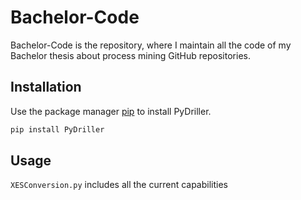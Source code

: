 # Bachelor-Code

Bachelor-Code is the repository, where I maintain all the code of my Bachelor thesis about process mining GitHub repositories.
## Installation

Use the package manager [pip](https://pip.pypa.io/en/stable/) to install PyDriller.

```bash
pip install PyDriller
```

## Usage

```XESConversion.py``` includes all the current capabilities
